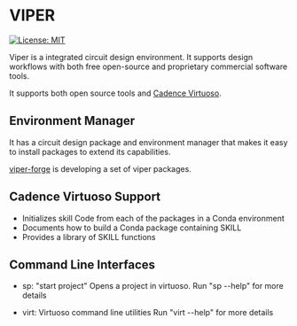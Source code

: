 # VIPER

[![License: MIT](https://img.shields.io/badge/License-MIT-yellow.svg)](https://opensource.org/licenses/MIT)

Viper is a integrated circuit design environment.  It supports design workflows with both free open-source and proprietary commercial software tools.

It supports both open source tools and [Cadence Virtuoso](https://www.cadence.com/en_US/home/tools/custom-ic-analog-rf-design/circuit-design.html).  

## Environment Manager

It has a circuit design package and environment manager that makes it easy
to install packages to extend its capabilities.

[viper-forge](http://www.cascode-labs.org/viper-forge/) is developing a set of
viper packages.

## Cadence Virtuoso Support

- Initializes skill Code from each of the packages in a Conda environment
- Documents how to build a Conda package containing SKILL
- Provides a library of SKILL functions

## Command Line Interfaces

- sp: "start project" Opens a project in virtuoso.
      Run "sp --help" for more details
  
- virt: Virtuoso command line utilities
      Run "virt --help" for more details
